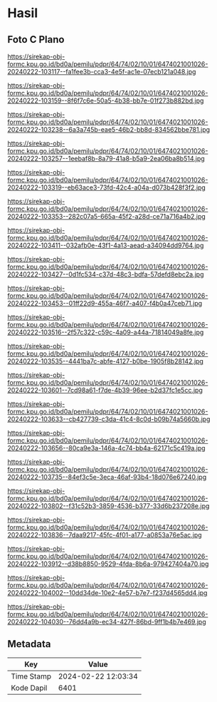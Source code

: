 # Hasil

## Foto C Plano

https://sirekap-obj-formc.kpu.go.id/bd0a/pemilu/pdpr/64/74/02/10/01/6474021001026-20240222-103117--fa1fee3b-cca3-4e5f-ac1e-07ecb121a048.jpg

https://sirekap-obj-formc.kpu.go.id/bd0a/pemilu/pdpr/64/74/02/10/01/6474021001026-20240222-103159--8f6f7c6e-50a5-4b38-bb7e-01f273b882bd.jpg

https://sirekap-obj-formc.kpu.go.id/bd0a/pemilu/pdpr/64/74/02/10/01/6474021001026-20240222-103238--6a3a745b-eae5-46b2-bb8d-834562bbe781.jpg

https://sirekap-obj-formc.kpu.go.id/bd0a/pemilu/pdpr/64/74/02/10/01/6474021001026-20240222-103257--1eebaf8b-8a79-41a8-b5a9-2ea06ba8b514.jpg

https://sirekap-obj-formc.kpu.go.id/bd0a/pemilu/pdpr/64/74/02/10/01/6474021001026-20240222-103319--eb63ace3-73fd-42c4-a04a-d073b428f3f2.jpg

https://sirekap-obj-formc.kpu.go.id/bd0a/pemilu/pdpr/64/74/02/10/01/6474021001026-20240222-103353--282c07a5-665a-45f2-a28d-ce71a716a4b2.jpg

https://sirekap-obj-formc.kpu.go.id/bd0a/pemilu/pdpr/64/74/02/10/01/6474021001026-20240222-103411--032afb0e-43f1-4a13-aead-a34094dd9764.jpg

https://sirekap-obj-formc.kpu.go.id/bd0a/pemilu/pdpr/64/74/02/10/01/6474021001026-20240222-103427--0d1fc534-c37d-48c3-bdfa-57defd8ebc2a.jpg

https://sirekap-obj-formc.kpu.go.id/bd0a/pemilu/pdpr/64/74/02/10/01/6474021001026-20240222-103453--01ff22d9-455a-46f7-a407-f4b0a47ceb71.jpg

https://sirekap-obj-formc.kpu.go.id/bd0a/pemilu/pdpr/64/74/02/10/01/6474021001026-20240222-103516--2f57c322-c59c-4a09-a44a-71814049a8fe.jpg

https://sirekap-obj-formc.kpu.go.id/bd0a/pemilu/pdpr/64/74/02/10/01/6474021001026-20240222-103535--4441ba7c-abfe-4127-b0be-1905f8b28142.jpg

https://sirekap-obj-formc.kpu.go.id/bd0a/pemilu/pdpr/64/74/02/10/01/6474021001026-20240222-103601--7cd98a61-f7de-4b39-96ee-b2d37fc1e5cc.jpg

https://sirekap-obj-formc.kpu.go.id/bd0a/pemilu/pdpr/64/74/02/10/01/6474021001026-20240222-103633--cb427739-c3da-41c4-8c0d-b09b74a5660b.jpg

https://sirekap-obj-formc.kpu.go.id/bd0a/pemilu/pdpr/64/74/02/10/01/6474021001026-20240222-103656--80ca9e3a-146a-4c74-bb4a-62171c5c419a.jpg

https://sirekap-obj-formc.kpu.go.id/bd0a/pemilu/pdpr/64/74/02/10/01/6474021001026-20240222-103735--84ef3c5e-3eca-46af-93b4-18d076e67240.jpg

https://sirekap-obj-formc.kpu.go.id/bd0a/pemilu/pdpr/64/74/02/10/01/6474021001026-20240222-103802--f31c52b3-3859-4536-b377-33d6b237208e.jpg

https://sirekap-obj-formc.kpu.go.id/bd0a/pemilu/pdpr/64/74/02/10/01/6474021001026-20240222-103836--7daa9217-45fc-4f01-a177-a0853a76e5ac.jpg

https://sirekap-obj-formc.kpu.go.id/bd0a/pemilu/pdpr/64/74/02/10/01/6474021001026-20240222-103912--d38b8850-9529-4fda-8b6a-979427404a70.jpg

https://sirekap-obj-formc.kpu.go.id/bd0a/pemilu/pdpr/64/74/02/10/01/6474021001026-20240222-104002--10dd34de-10e2-4e57-b7e7-f237d4565dd4.jpg

https://sirekap-obj-formc.kpu.go.id/bd0a/pemilu/pdpr/64/74/02/10/01/6474021001026-20240222-104030--76dd4a9b-ec34-427f-86bd-9ff1b4b7e469.jpg


## Metadata

| Key        | Value               |
| ---------- | ------------------- |
| Time Stamp | 2024-02-22 12:03:34 |
| Kode Dapil | 6401                |



